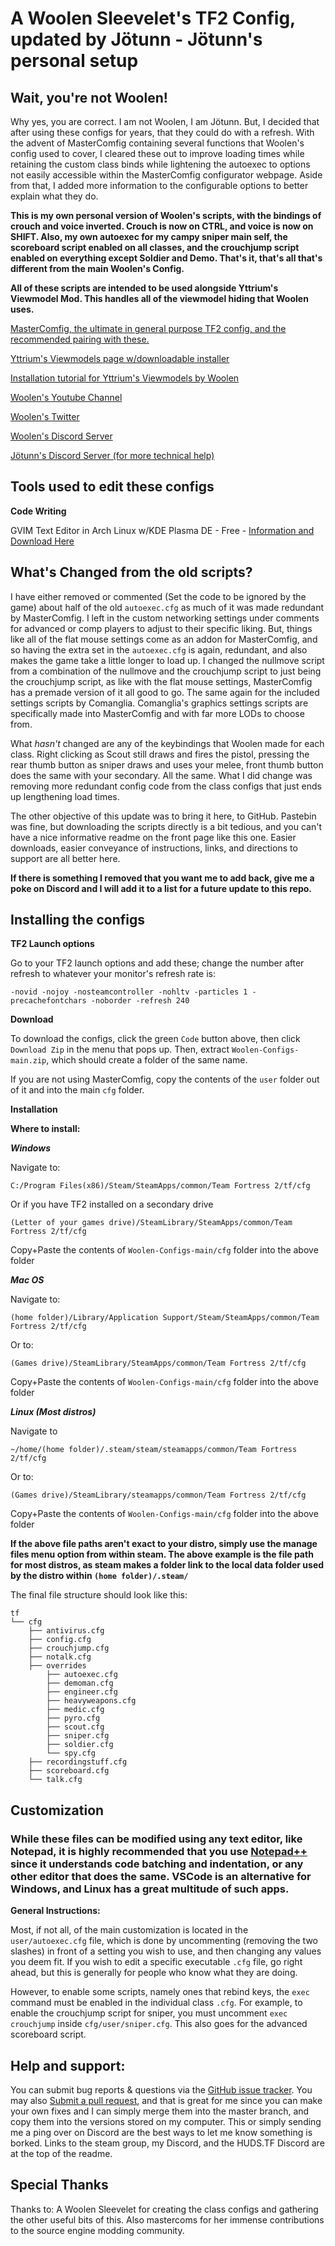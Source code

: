 
A Woolen Sleevelet's TF2 Config, updated by Jötunn - Jötunn's personal setup
======

Wait, you're not Woolen!
-------
Why yes, you are correct. I am not Woolen, I am Jötunn. But, I decided that after using these configs for years, that they could do with a refresh. With the advent of MasterComfig containing several functions that Woolen's config used to cover, I cleared these out to improve loading times while retaining the custom class binds while lightening the autoexec to options not easily accessible within the MasterComfig configurator webpage. Aside from that, I added more information to the configurable options to better explain what they do.

**This is my own personal version of Woolen's scripts, with the bindings of crouch and voice inverted. Crouch is now on CTRL, and voice is now on SHIFT. Also, my own autoexec for my campy sniper main self, the scoreboard script enabled on all classes, and the crouchjump script enabled on everything except Soldier and Demo. That's it, that's all that's different from the main Woolen's Config.**

**All of these scripts are intended to be used alongside Yttrium's Viewmodel Mod. This handles all of the viewmodel hiding that Woolen uses.**

[MasterComfig, the ultimate in general purpose TF2 config, and the recommended pairing with these.](https://mastercomfig.com/ "MasterComfig")

[Yttrium's Viewmodels page w/downloadable installer](https://www.teamfortress.tv/34834/yttriums-competitive-viewmodels "Yttrium's Competitive Viewmodels")

[Installation tutorial for Yttrium's Viewmodels by Woolen](https://www.youtube.com/watch?v=4phrSBGD1qA "# Yttrium's Competitive Viewmodels in 60 Seconds")

[Woolen's Youtube Channel](www.youtube.com/user/TheBoy7477 "Woolen's Youtube link")

[Woolen's Twitter](www.twitter.com/WoolenSleevelet "Woolen's Twitter link")

[Woolen's Discord Server](https://discord.gg/woolen "Woolen's Discord server link")

[Jötunn's Discord Server (for more technical help)](https://discord.gg/NhnSysw "Jötunn's Discord server link")


Tools used to edit these configs
-------
**Code Writing**

GVIM Text Editor in Arch Linux w/KDE Plasma DE - Free - [Information and Download Here](https://www.vim.org/)

What's Changed from the old scripts?
-----------
I have either removed or commented (Set the code to be ignored by the game) about half of the old `autoexec.cfg` as much of it was made redundant by MasterComfig. I left in the custom networking settings under comments for advanced or comp players to adjust to their specific liking. But, things like all of the flat mouse settings come as an addon for MasterComfig, and so having the extra set in the `autoexec.cfg` is again, redundant, and also makes the game take a little longer to load up. I changed the nullmove script from a combination of the nullmove and the crouchjump script to just being the crouchjump script, as like with the flat mouse settings, MasterComfig has a premade version of it all good to go. The same again for the included settings scripts by Comanglia. Comanglia's graphics settings scripts are specifically made into MasterComfig and with far more LODs to choose from. 

What *hasn't* changed are any of the keybindings that Woolen made for each class. Right clicking as Scout still draws and fires the pistol, pressing the rear thumb button as sniper draws and uses your melee, front thumb button does the same with your secondary. All the same. What I did change was removing more redundant config code from the class configs that just ends up lengthening load times. 

The other objective of this update was to bring it here, to GitHub. Pastebin was fine, but downloading the scripts directly is a bit tedious, and you can't have a nice informative readme on the front page like this one. Easier downloads, easier conveyance of instructions, links, and directions to support are all better here.

**If there is something I removed that you want me to add back, give me a poke on Discord and I will add it to a list for a future update to this repo.**


Installing the configs
-------

**TF2 Launch options**

Go to your TF2 launch options and add these; change the number after refresh to whatever your monitor's refresh rate is:

`-novid -nojoy -nosteamcontroller -nohltv -particles 1 -precachefontchars -noborder -refresh 240`

**Download**

To download the configs, click the green `Code` button above, then click `Download Zip` in the menu that pops up. Then, extract `Woolen-Configs-main.zip`, which should create a folder of the same name.

If you are not using MasterComfig, copy the contents of the `user` folder out of it and into the main `cfg` folder.

**Installation**

**Where to install:**

***Windows***

Navigate to:

`C:/Program Files(x86)/Steam/SteamApps/common/Team Fortress 2/tf/cfg`

Or if you have TF2 installed on a secondary drive

`(Letter of your games drive)/SteamLibrary/SteamApps/common/Team Fortress 2/tf/cfg`

Copy+Paste the contents of `Woolen-Configs-main/cfg` folder into the above folder

***Mac OS***

Navigate to:

`(home folder)/Library/Application Support/Steam/SteamApps/common/Team Fortress 2/tf/cfg`

Or to:

`(Games drive)/SteamLibrary/SteamApps/common/Team Fortress 2/tf/cfg`

Copy+Paste the contents of `Woolen-Configs-main/cfg` folder into the above folder

***Linux (Most distros)***

Navigate to

`~/home/(home folder)/.steam/steam/steamapps/common/Team Fortress 2/tf/cfg`

Or to:

`(Games drive)/SteamLibrary/steamapps/common/Team Fortress 2/tf/cfg`

Copy+Paste the contents of `Woolen-Configs-main/cfg` folder into the above folder

**If the above file paths aren't exact to your distro, simply use the manage files menu option from within steam. The above example is the file path for most distros, as steam makes a folder link to the local data folder used by the distro within `(home folder)/.steam/`**

The final file structure should look like this:
```
tf
└── cfg
    ├── antivirus.cfg
    ├── config.cfg
    ├── crouchjump.cfg
    ├── notalk.cfg
    ├── overrides
        ├── autoexec.cfg
        ├── demoman.cfg
        ├── engineer.cfg
        ├── heavyweapons.cfg
        ├── medic.cfg
        ├── pyro.cfg
        ├── scout.cfg
        ├── sniper.cfg
        ├── soldier.cfg
        └── spy.cfg
    ├── recordingstuff.cfg
    ├── scoreboard.cfg
    └── talk.cfg
```
Customization
-------

### While these files can be modified using any text editor, like Notepad, it is highly recommended that you use [Notepad++](https://notepad-plus-plus.org/) since it understands code batching and indentation, or any other editor that does the same. VSCode is an alternative for Windows, and Linux has a great multitude of such apps.


**General Instructions:**

Most, if not all, of the main customization is located in the `user/autoexec.cfg` file, which is done by uncommenting (removing the two slashes) in front of a setting you wish to use, and then changing any values you deem fit. If you wish to edit a specific executable `.cfg` file, go right ahead, but this is generally for people who know what they are doing.

However, to enable some scripts, namely ones that rebind keys, the `exec` command must be enabled in the individual class `.cfg`. For example, to enable the crouchjump script for sniper, you must uncomment `exec crouchjump` inside `cfg/user/sniper.cfg`. This also goes for the advanced scoreboard script.

Help and support:
-------

You can submit bug reports & questions via the [GitHub issue tracker](https://github.com/Jotunn/Woolen-Configs/issues).
You may also [Submit a pull request](https://github.com/Jotunn/Woolen-Configs/pulls), and that is great for me since you can make your own fixes and I can simply merge them into the master branch, and copy them into the versions stored on my computer.
This or simply sending me a ping over on Discord are the best ways to let me know something is borked. Links to the steam group, my Discord, and the HUDS.TF Discord are at the top of the readme.


Special Thanks
-------

Thanks to: A Woolen Sleevelet for creating the class configs and gathering the other useful bits of this. Also mastercoms for her immense contributions to the source engine modding community.


